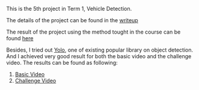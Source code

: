 This is the 5th project in Term 1, Vehicle Detection.

The details of the project can be found in the [writeup](writeup.pdf)

The result of the project using the method tought in the course can be found [here](https://www.youtube.com/watch?v=ADCGWk6uhfo)

Besides, I tried out [Yolo](https://pjreddie.com/darknet/yolo/), one of existing popular library on object detection. And I
achieved very good result for both the basic video and the challenge video. The results can be found as following:
1. [Basic Video](https://www.youtube.com/watch?v=3wMurIcJBC0)
2. [Challenge Video](https://www.youtube.com/watch?v=1Nym6F_zaJA)
